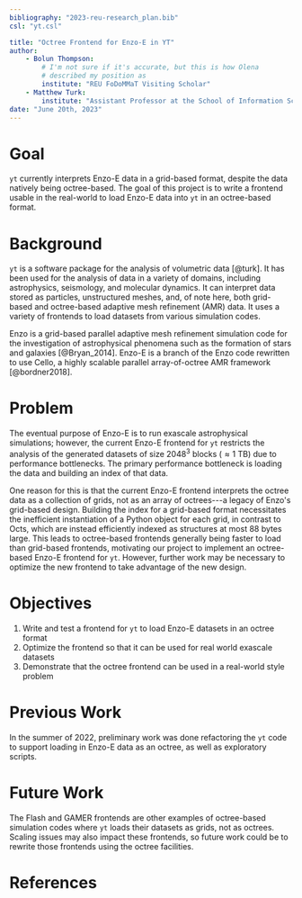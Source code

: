 ```yaml
---
bibliography: "2023-reu-research_plan.bib"
csl: "yt.csl"

title: "Octree Frontend for Enzo-E in YT"
author: 
    - Bolun Thompson:
        # I'm not sure if it's accurate, but this is how Olena
        # described my position as
        institute: "REU FoDoMMaT Visiting Scholar"
    - Matthew Turk:
        institute: "Assistant Professor at the School of Information Sciences"
date: "June 20th, 2023"
---
```


# Goal
`yt` currently interprets Enzo-E data in a grid-based format, despite the data
natively being octree-based. The goal of this project is to write a frontend
usable in the real-world to load Enzo-E data into `yt` in an octree-based
format.

# Background
`yt` is a software package for the analysis of volumetric data [@turk]. It has
been used for the analysis of data in a variety of domains, including
astrophysics, seismology, and molecular dynamics. It can interpret data stored
as particles, unstructured meshes, and, of note here, both grid-based and
octree-based adaptive mesh refinement (AMR) data. It uses a variety of frontends
to load datasets from various simulation codes.

Enzo is a grid-based parallel adaptive mesh refinement simulation code for the
investigation of astrophysical phenomena such as the formation of stars and
galaxies [@Bryan_2014]. Enzo-E is a branch of the Enzo code rewritten to use
Cello, a highly scalable parallel array-of-octree AMR framework [@bordner2018].

# Problem

The eventual purpose of Enzo-E is to run exascale astrophysical simulations;
however, the current Enzo-E frontend for `yt` restricts the analysis of the
generated datasets of size $2048^3$ blocks ($\approx 1$ TB) due to performance bottlenecks. The
primary performance bottleneck is loading the data and building an index of that
data.

One reason for this is that the current Enzo-E frontend interprets the octree
data as a collection of grids, not as an array of octrees---a legacy of Enzo's
grid-based design. Building the index for a grid-based format necessitates the
inefficient instantiation of a Python object for each grid, in contrast to Octs,
which are instead efficiently indexed as structures at most 88 bytes large. This
leads to octree-based frontends generally being faster to load than grid-based
frontends, motivating our project to implement an octree-based Enzo-E frontend
for `yt`. However, further work may be necessary to optimize the new frontend to
take advantage of the new design.

# Objectives
1. Write and test a frontend for `yt` to load Enzo-E datasets in an octree
   format
2. Optimize the frontend so that it can be used for real world exascale
   datasets
3. Demonstrate that the octree frontend can be used in a real-world style
   problem

# Previous Work
In the summer of 2022, preliminary work was done refactoring the `yt` code to
support loading in Enzo-E data as an octree, as well as exploratory scripts.

# Future Work

The Flash and GAMER frontends are other examples of octree-based simulation
codes where `yt` loads their  datasets as grids, not as octrees. Scaling issues
may also impact these frontends, so future work could be to rewrite those
frontends using the octree facilities.

# References
